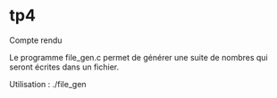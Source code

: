 # tp4

Compte rendu

Le programme file_gen.c permet de générer une suite de nombres qui seront
écrites dans un fichier.

Utilisation : ./file_gen <number of number> <seed>


